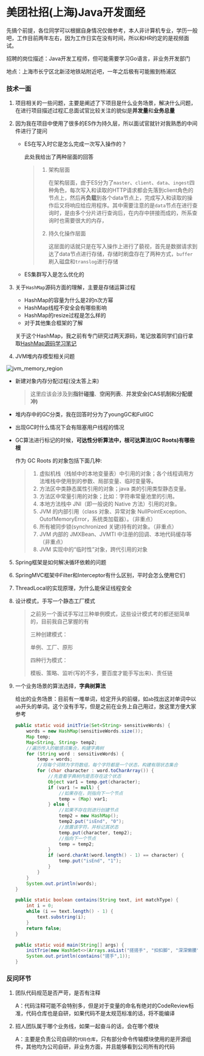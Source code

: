 # 美团社招(上海)Java开发面经

先搞个前提，各位同学可以根据自身情况仅做参考，本人非计算机专业，学历一般吧，工作目前两年左右，因为工作日实在没有时间，所以和HR约定的是视频面试。

招聘的岗位描述：Java开发工程师，但可能需要学习Go语言，非业务开发部门

地点：上海市长宁区北新泾地铁站附近吧，一年之后极有可能搬到杨浦区

### 技术一面

1. 项目相关的一些问题，主要是阐述了下项目是什么业务场景，解决什么问题，在进行项目描述过程汇总面试官比较关注的貌似是**并发量**和**业务总量**

2. 因为我在项目中使用了很多的ES作为持久层，所以面试官就针对我熟悉的中间件进行了提问

   * ES在写入时它是怎么完成一次写入操作的？

     此处我给出了两种层面的回答
     
     > 1. 架构层面
     >
     >    在架构层面，由于ES分为了`master`、`client`、`data`、`ingest`四种角色，每次写入和读取的HTTP请求都会先落到client角色的节点上，然后再**负载**到各个data节点上，完成写入和读取的操作后又将响应给应用程序。其中需要注意的是`data`节点在进行查询时，是由多个分片进行查询后，在内存中拼接而成的，所系查询时也需要很大的内存，
     >
     > 2. 持久化操作层面
     >
     >    这层面的话就只是在写入操作上进行了藐视，首先是数据请求到达了data节点进行存储，存储时刷盘存在了两种方式，`buffer`刷入磁盘和`translog`进行存储
     
   * ES集群写入是怎么优化的
   
3. 关于`HashMap`源码方面的理解，主要是存储运算过程

   * HashMap的容量为什么是2的n次方幂
   * HashMap线程不安全会有哪些影响
   * HashMap的resize过程是怎么样的
   * 对于其他集合框架的了解

   关于这个HashMap，我之前有专门研究过两天源码，笔记放着同学们自行拿取[HashMap源码学习笔记](https://blog.csdn.net/qq_26125865/article/details/115221949?spm=1001.2014.3001.5501)

4.  JVM堆内存模型相关问题

   ![jvm_memory_region](http://images.marcus659.com/blog/jvm_memory_region.jpg)

   * 新建对象内存分配过程(没太答上来)

     > 这里应该会涉及到**指针碰撞**、**空闲列表**、**并发安全(CAS机制和分配缓冲)**

   * 堆内存中的GC分类，我在回答时分为了youngGC和FullGC

   * 出现GC时什么情况下会有阻塞用户线程的情况

   * GC算法进行标记的时候，**可达性分析算法中，根可达算法(GC Roots)有哪些根**

     作为 GC Roots 的对象包括下面几种:

     > 1. 虚拟机栈（栈帧中的本地变量表）中引用的对象；各个线程调用方法堆栈中使用到的参数、局部变量、临时变量等。 
     > 2. 方法区中类静态属性引用的对象；java 类的引用类型静态变量。 
     > 3. 方法区中常量引用的对象；比如：字符串常量池里的引用。 
     > 4. 本地方法栈中 JNI（即一般说的 Native 方法）引用的对象。 
     > 5. JVM 的内部引用（class 对象、异常对象 NullPointException、OutofMemoryError，系统类加载器）。（非重点） 
     > 6. 所有被同步锁(synchronized 关键)持有的对象。（非重点） 
     > 7. JVM 内部的 JMXBean、JVMTI 中注册的回调、本地代码缓存等（非重点） 
     > 8. JVM 实现中的“临时性”对象，跨代引用的对象

5. Spring框架是如何解决循环依赖的问题

6. SpringMVC框架中Filter和Interceptor有什么区别，平时会怎么使用它们

7. ThreadLocal的实现原理，为什么能保证线程安全

8. 设计模式，手写一个静态工厂模式

   > 之前另一个面试手写过三种单例模式，这些设计模式考的都还挺简单的，目前我自己掌握的有
   >
   > 三种创建模式：
   >
   > 单例、工厂、原形
   >
   > 四种行为模式：
   >
   > 模板、策略、监听(写的不多，要百度才能手写出来)、责任链

9. 一个业务场景的算法选择，**字典树算法**

   给出的业务场景：目前有一堆单词，给定开头的前缀，如`ab`找出这对单词中以`ab`开头的单词。这个没有手写，但是之前在业务上自己用过，放这里方便大家参考

   ```java
   public static void initTrie(Set<String> sensitiveWords) {
       words = new HashMap(sensitiveWords.size());
       Map temp;
       Map<String, String> temp2;
       //遍历传入的敏感词集合，构建字典树
       for (String word : sensitiveWords) {
           temp = words;
           //将每个词转为字符数组，每个字符都是一个状态，构建有限状态集合
           for (char character : word.toCharArray()) {
               //先查看字典树内是否存在这个状态
               Object var1 = temp.get(character);
               if (var1 != null) {
                   //如果存在，则指向下一个节点
                   temp = (Map) var1;
               } else {
                   //如果不存在则进行创建节点
                   temp2 = new HashMap();
                   temp2.put("isEnd", "0");
                   //放置该字符，并标记其状态
                   temp.put(character, temp2);
                   //指向下一个节点
                   temp = temp2;
               }
               if (word.charAt(word.length() - 1) == character) {
                   temp.put("isEnd", "1");
               }
           }
       }
       System.out.println(words);
   }
   
   public static boolean contains(String text, int matchType) {
       int i = 0;
       while (i == text.length() - 1) {
           text.substring(i);
       }
       return false;
   }
   
   public static void main(String[] args) {
       initTrie(new HashSet<>(Arrays.asList("搓搓手", "扣扣脚", "深深懒腰")));
       System.out.println(contains("搓手",1));
   }
   ```

   

### 反问环节

1. 团队代码规范是否严苛，是否有注释

   A：代码注释可能不会特别多，但是对于变量的命名有绝对的CodeReview标准，代码仓库也是自研，如果代码不是太规范标准的话，将不能编译

2. 招人团队属于哪个业务线，如果一起奋斗的话，会在哪个模块

   A：主要是负责公司自研的`代码仓库`，只有部分命令传输模块使用的是开源组件，其他均为公司自研，非业务方面，并且能够看到公司所有的代码







